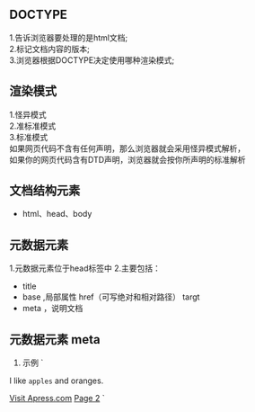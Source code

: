 ## DOCTYPE   
1.告诉浏览器要处理的是html文档;  
2.标记文档内容的版本;  
3.浏览器根据DOCTYPE决定使用哪种渲染模式;  
  
## 渲染模式    
1.怪异模式  
2.准标准模式  
3.标准模式  
  如果网页代码不含有任何声明，那么浏览器就会采用怪异模式解析，   
  如果你的网页代码含有DTD声明，浏览器就会按你所声明的标准解析

## 文档结构元素
 + html、head、body

## 元数据元素
1.元数据元素位于head标签中
2.主要包括：
  * title
  * base ,局部属性 href（可写绝对和相对路径） targt
  * meta ，说明文档

## 元数据元素 meta
1. 示例
`
<!DOCTYPE HTML>
<html>
    <head>
        <title>Example</title>
        <base href="http://titan/listings/"/>
        <meta name="author" content="Adam Freeman"/>
        <meta name="description" content="A simple example"/>
        <meta charset="utf-8"/>
    </head>
    <body>
        <p>
            I like <code id="applecode">apples</code> and oranges.
        </p>
        <a href="http://apress.com">Visit Apress.com</a>
        <a href="page2.html">Page 2</a>
    </body>
</html>
`
